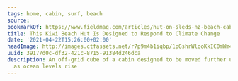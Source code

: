 ```yaml
---
tags: home, cabin, surf, beach
source:
bookmarkOf: https://www.fieldmag.com/articles/hut-on-sleds-nz-beach-cabin
title: This Kiwi Beach Hut Is Designed to Respond to Climate Change
date: '2021-04-22T15:26:00+02:00'
headImage: http://images.ctfassets.net/r7p9m4b1iqbp/1pGshrWlqoKkIC0mWm4Kam/60a4541d1a2f5465f4876998a3ec6e41/Crosson-Arch-Hut-Sled-thumb.jpg?w=1000
uuid: 39177d0c-df32-421c-8715-91384d246dca
description: An off-grid cube of a cabin designed to be moved further up the beach
  as ocean levels rise
---
```

